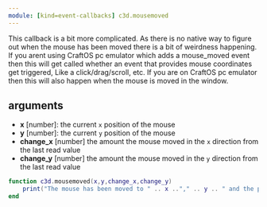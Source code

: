 ```yaml
---
module: [kind=event-callbacks] c3d.mousemoved
---
```


This callback is a bit more complicated.
As there is no native way to figure out when the mouse has been moved
there is a bit of weirdness happening.
If you arent using CraftOS pc emulator which adds a mouse_moved event
then this will get called whether an event that provides mouse coordinates get triggered,
Like a click/drag/scroll, etc.
If you are on CraftOS pc emulator then this will also happen when the mouse is moved in the window.

## arguments
- **x** [number]: the current `x` position of the mouse
- **y** [number]: the current `y` position of the mouse
- **change_x** [number] the amount the mouse moved in the `x` direction from the last read value
- **change_y** [number] the amount the mouse moved in the `y` direction from the last read value

```lua
function c3d.mousemoved(x,y,change_x,change_y)
    print("The mouse has been moved to " .. x .."," .. y .. " and the position difference is " .. change_x .. "," .. change_y)
end
```